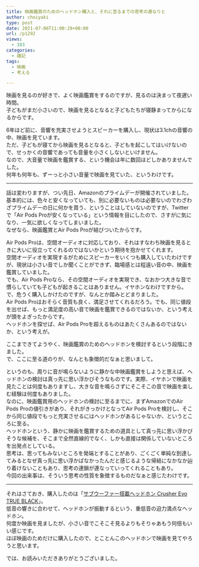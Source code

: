 ```yaml
---
title: 映画鑑賞のためのヘッドホン購入と、それに至るまでの思考の連なりと
author: choiyaki
type: post
date: 2021-07-06T11:00:29+00:00
url: /p1292
views:
  - 183
categories:
  - 雑記
tags:
  - 映画
  - 考える

---
```

映画を見るのが好きで、よく映画鑑賞をするのですが、見るのは決まって夜遅い時間。  
子どもがまだ小さいので、映画を見るとなると子どもたちが寝静まってからになるからです。

6年ほど前に、音響を充実させようとスピーカーを購入し、現状は3.1chの音響の中、映画を見ています。  
ただ、子どもが寝てから映画を見るとなると、子どもを起こしてはいけないので、せっかくの音響であっても音量を小さくしないといけません。  
なので、大音量で映画を鑑賞する、という機会は年に数回ほどしかありませんでした。  
何年も何年も、ずーっと小さい音量で映画を見ていた、というわけです。

* * *

話は変わりますが、つい先日、Amazonのプライムデーが開催されていました。  
基本的には、色々と安くなっていても、別に必要ないものは必要ないのでわざわざプライムデーの日に何かを買う、ということはしていないのですが、Twitterで「Air Pods Proが安くなっている」という情報を目にしたので、さすがに気になり、一気に欲しくなってしまいました。  
なぜなら、映画鑑賞とAir Pods Proが結びついたからです。

Air Pods Proは、空間オーディオに対応しており、それはすなわち映画を見るときに大いに役立ってくれるのではないかという期待を抱かせてくれます。  
空間オーディオを実現するがためにスピーカーをいくつも購入していたわけですが、現状は小さい音でしか聞くことができず、臨場感とは程遠い音の中、映画を鑑賞していました。  
でも、Air Pods Proなら、その空間オーディオを実現でき、なおかつ大きな音で慣らしていても子どもが起きることはありません。イヤホンなわけですから。  
で、危うく購入しかけたのですが、なんとか踏みとどまりました。  
Air Pods Proはおそらく音質も良く、満足させてくれるだろう。でも、同じ値段を出せば、もっと満足度の高い音で映画を鑑賞できるのではないか、という考えが頭をよぎったからです。  
ヘッドホンを探せば、Air Pods Proを超えるものはあたくさんあるのではないか、という考えが。

ここまできてようやく、映画鑑賞のためのヘッドホンを検討するという段階にきました。  
で、ここに至る道のりが、なんとも象徴的だなぁと思いまして。

というのも、周りに音が鳴らないように静かな中映画鑑賞をしようと思えば、ヘッドホンの検討は真っ先に思い浮かびそうなものです。実際、イヤホンで映画を見たことは何度もありますし、大きな音を鳴らさずにそこそこの音で映画を楽しむ経験は何度もありました。  
なのに、映画鑑賞用のヘッドホンの検討に至るまでに、まずAmazonでのAir Pods Proの値引きがあり、それがきっかけとなってAir Pods Proを検討し、そこから同じ値段でもっと充実させるにはヘッドホンがあるじゃないか、というところに至る。  
ヘッドホンという、静かに映画を鑑賞するための道具として真っ先に思い浮かびそうな候補を、そこまで全然直線的でなく、しかも直接は関係していないところを出発点としている。  
思考は、思ってもみないところを発端とすることがあり、ごくごく単純な到達してみるとなぜ真っ先に思い浮かばなかったんだと感じるような帰結になかなか辿り着けないこともあり、思考の連鎖が連なっていってくれることもあり。  
今回の出来事は、そういう思考の性質を象徴するものだなぁと感じたわけです。

* * *

それはさておき、購入したのは「[サブウーファー搭載ヘッドホン Crusher Evo TRUE BLACK][1]」。  
低音の響きに合わせて、ヘッドホンが振動するという、重低音の迫力満点なヘッドホン。  
何度か映画を見ましたが、小さい音でこそこそ見るよりもそりゃあもう何倍もいい感じです。  
ほぼ映画のためだけに購入したので、とことんこのヘッドホンで映画を見てやろうと思います。

では、お読みいただきありがとうございました。

 [1]: https://amzn.to/3Au7QZc
